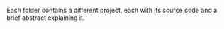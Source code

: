 Each folder contains a different project, each with its source code and a brief abstract explaining it.
